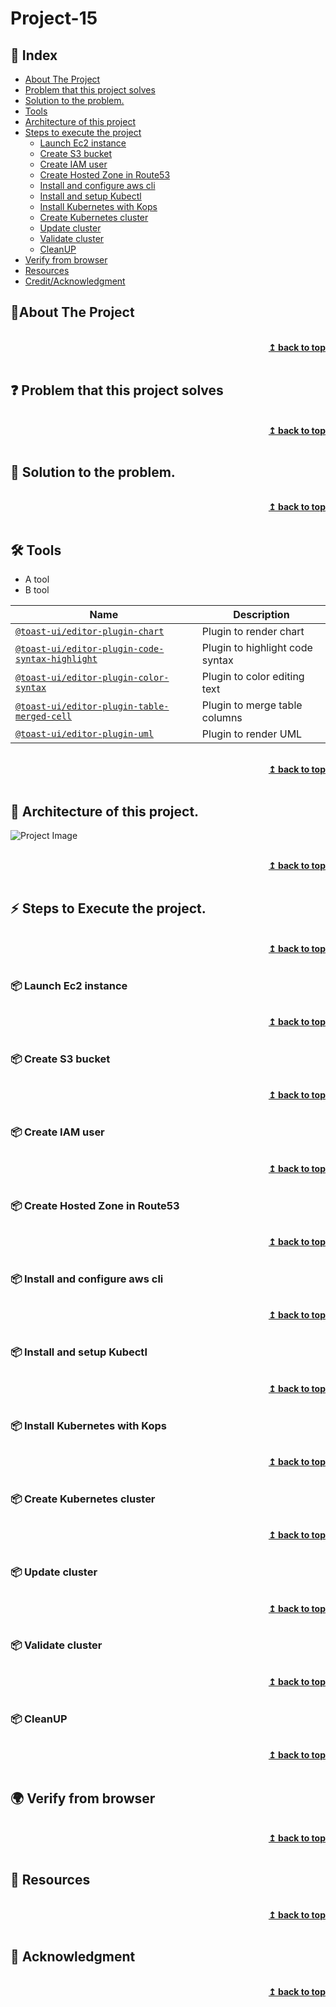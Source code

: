 
# Project-15
## :ledger: Index

- [About The Project](#beginner-about-the-project)
- [Problem that this project solves ](#question-problem-that-this-project-solves)
- [Solution to the problem.](#key-solution-to-the-problem)
- [Tools](#hammer_and_wrench-Tools)
- [Architecture of this project](#house-architecture-of-this-project)
- [Steps to execute the project](#zap-steps-to-execute-the-project)
  - [Launch Ec2 instance](#package-launch-ec2-instance)
  - [Create S3 bucket](#package-create-s3-bucket)
  - [Create IAM user](#package-create-iam-user)
  - [Create Hosted Zone in Route53](#package-create-hosted-zone-in-route53)
  - [Install and configure aws cli](#package-install-and-configure-aws-cli)
  - [Install and setup Kubectl](#package-install-and-setup-kubectl)
  - [Install Kubernetes with Kops](#package-install-kubernetes-with-kops)
  - [Create Kubernetes cluster](#package-create-kubernetes-cluster)
  - [Update cluster](#package-update-cluster)
  - [Validate cluster](#package-validate-cluster)
  - [CleanUP](#package-cleanup)
- [Verify from browser](#earth_africa-verify-from-browser) 
- [Resources](#page_facing_up-resources)
- [Credit/Acknowledgment](#star2-creditacknowledgment)


## :beginner:About The Project

<br/>
<div align="right">
    <b><a href="#Project-15">↥ back to top</a></b>
</div>
<br/>

## :question: Problem that this project solves 

<br/>
<div align="right">
    <b><a href="#Project-15">↥ back to top</a></b>
</div>
<br/>

## :key: Solution to the problem.

<br/>
<div align="right">
    <b><a href="#Project-15">↥ back to top</a></b>
</div>
<br/>

## :hammer_and_wrench: Tools
- A tool
- B tool

| Name | Description |
| --- | --- |
| [`@toast-ui/editor-plugin-chart`](https://github.com/nhn/tui.editor/tree/master/plugins/chart) | Plugin to render chart |
| [`@toast-ui/editor-plugin-code-syntax-highlight`](https://github.com/nhn/tui.editor/tree/master/plugins/code-syntax-highlight) | Plugin to highlight code syntax |
| [`@toast-ui/editor-plugin-color-syntax`](https://github.com/nhn/tui.editor/tree/master/plugins/color-syntax) | Plugin to color editing text |
| [`@toast-ui/editor-plugin-table-merged-cell`](https://github.com/nhn/tui.editor/tree/master/plugins/table-merged-cell) | Plugin to merge table columns |
| [`@toast-ui/editor-plugin-uml`](https://github.com/nhn/tui.editor/tree/master/plugins/uml) | Plugin to render UML 

<br/>
<div align="right">
    <b><a href="#Project-15">↥ back to top</a></b>
</div>
<br/>


## :beginner: Architecture of this project.

![Project Image](project-image-url)

<br/>
<div align="right">
    <b><a href="#Project-15">↥ back to top</a></b>
</div>
<br/>

## :zap: Steps to Execute the project. 

<br/>
<div align="right">
    <b><a href="#Project-15">↥ back to top</a></b>
</div>
<br/>

### :package: Launch Ec2 instance

<br/>
<div align="right">
    <b><a href="#Project-15">↥ back to top</a></b>
</div>
<br/>

### :package: Create S3 bucket

<br/>
<div align="right">
    <b><a href="#Project-15">↥ back to top</a></b>
</div>
<br/>

### :package: Create IAM user

<br/>
<div align="right">
    <b><a href="#Project-15">↥ back to top</a></b>
</div>
<br/>

### :package: Create Hosted Zone in Route53

<br/>
<div align="right">
    <b><a href="#Project-15">↥ back to top</a></b>
</div>
<br/>

### :package: Install and configure aws cli

<br/>
<div align="right">
    <b><a href="#Project-15">↥ back to top</a></b>
</div>
<br/>

### :package: Install and setup Kubectl

<br/>
<div align="right">
    <b><a href="#Project-15">↥ back to top</a></b>
</div>
<br/>

### :package: Install Kubernetes with Kops

<br/>
<div align="right">
    <b><a href="#Project-15">↥ back to top</a></b>
</div>
<br/>

### :package: Create Kubernetes cluster

<br/>
<div align="right">
    <b><a href="#Project-15">↥ back to top</a></b>
</div>
<br/>

### :package: Update cluster

<br/>
<div align="right">
    <b><a href="#Project-15">↥ back to top</a></b>
</div>
<br/>

### :package: Validate cluster

<br/>
<div align="right">
    <b><a href="#Project-15">↥ back to top</a></b>
</div>
<br/>

### :package: CleanUP

<br/>
<div align="right">
    <b><a href="#Project-15">↥ back to top</a></b>
</div>
<br/>


## :earth_africa: Verify from browser

<br/>
<div align="right">
    <b><a href="#Project-15">↥ back to top</a></b>
</div>
<br/>


## :page_facing_up: Resources

<br/>
<div align="right">
    <b><a href="#Project-15">↥ back to top</a></b>
</div>
<br/>


## :star2: Acknowledgment


<br/>
<div align="right">
    <b><a href="#Project-15">↥ back to top</a></b>
</div>
<br/>

